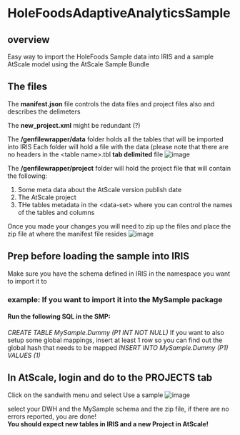 # HoleFoodsAdaptiveAnalyticsSample
## overview
Easy way to import the HoleFoods Sample data into IRIS and a sample AtScale model using the AtScale Sample Bundle

## The files 
The **manifest.json** file controls the data files and project files also and describes the delimeters

The **new_project.xml** might be redundant (?)

The **/genfilewrapper/data** folder holds all the tables that will be imported into IRIS
  Each folder will hold a file with the data (please note that there are no headers in the \<table name\>.tbl **tab delimited** file
  ![image](https://user-images.githubusercontent.com/30053816/115742298-87786600-a35e-11eb-8b54-ecc2d65f8ee6.png)

The **/genfilewrapper/project** folder will hold the project file that will contain the following:
1. Some meta data about the AtScale version publish date
2. The AtScale project
3. THe tables metadata in the \<data-set\> where you can control the names of the tables and columns


Once you made your changes you will need to zip up the files and place the zip file at where the manifest file resides
![image](https://user-images.githubusercontent.com/30053816/115744442-919b6400-a360-11eb-9377-a47fa2955c0e.png)

## Prep before loading the sample into IRIS
Make sure you have the schema defined in IRIS in the namespace you want to import it to 
### example: If you want to import it into the MySample package
  #### Run the following SQL in the SMP:
  _CREATE TABLE MySample.Dummy (P1 INT NOT NULL)_
If you want to also setup some global mappings, insert at least 1 row so you can find out the global hash that needs to be mapped
  _INSERT INTO MySample.Dummy (P1) VALUES (1)_

## In AtScale, login and do to the PROJECTS tab
Click on the sandwith menu and select Use a sample
![image](https://user-images.githubusercontent.com/30053816/115746186-1f2b8380-a362-11eb-8f03-517df862e63d.png)

select your DWH and the MySample schema and the zip file, if there are no errors reported, you are done!  
**You should expect new tables in IRIS and a new Project in AtScale!**




